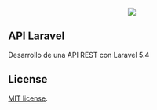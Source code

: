 <p align="center"><img src="https://laravel.com/assets/img/components/logo-laravel.svg"></p>

## API Laravel

Desarrollo de una API REST con Laravel 5.4




## License

 [MIT license](http://opensource.org/licenses/MIT).

